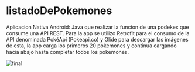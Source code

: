 # listadoDePokemones
Aplicacion Nativa Android: Java que realizar la funcion de una podekex que consume una API REST. Para la app se utilizo Retrofit para el consumo de la API denominada PokéApi (Pokeapi.co) y Glide para descargar las imágenes de esta, la app carga los primeros 20 pokemones y continua cargando hacia abajo hasta completar todos los pokemones.

![final](https://user-images.githubusercontent.com/71857156/121802624-42104080-cc0b-11eb-9aee-bcdde2b56f1b.png)
